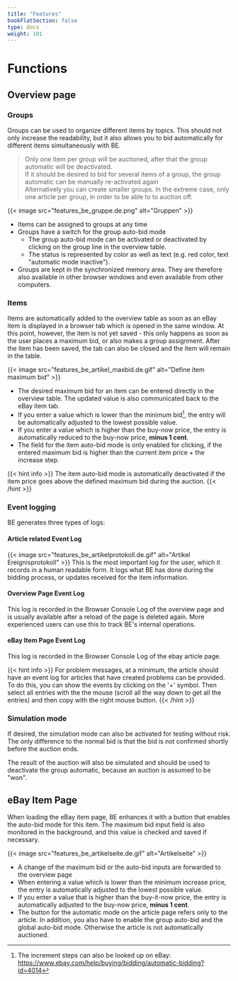 ```yaml
---
title: "Features"
bookFlatSection: false
type: docs
weight: 101
---
```


# Functions

## Overview page

### Groups
Groups can be used to organize different items by topics. This should not only increase the readability, 
but it also allows you to bid automatically for different items simultaneously with BE.

> Only one Item per group will be auctioned, after that the group automatic will be deactivated.  
> If it should be desired to bid for several items of a group, the group automatic can be manually re-activated again  
> Alternatively you can create smaller groups. In the extreme case, only one article per group, in order to be able to
> to auction off. 
 
{{< image src="features_be_gruppe.de.png" alt="Gruppen" >}}

* Items can be assigned to groups at any time
* Groups have a switch for the group auto-bid mode
    * The group auto-bid mode can be activated or deactivated by clicking on the group line in the overview table.
    * The status is represented by color as well as text (e.g. red color, text "automatic mode inactive").
* Groups are kept in the synchronized memory area. They are therefore also available in other browser windows and even 
  available from other computers.

### Items
Items are automatically added to the overview table as soon as an eBay item is displayed in a browser tab which is
opened in the same window. At this point, however, the item is not yet saved - this only happens as soon as the user
places a maximum bid, or also makes a group assignment. After the item has been saved, the tab can also be closed
and the item will remain in the table.

{{< image src="features_be_artikel_maxbid.de.gif" alt="Define item maximum bid" >}}

* The desired maximum bid for an item can be entered directly in the overview table.
  The updated value is also communicated back to the eBay item tab.
* If you enter a value which is lower than the minimum bid[^1], the entry will be automatically adjusted to the
  lowest possible value.
* If you enter a value which is higher than the buy-now price, the entry is automatically 
  reduced to the buy-now price, **minus 1 cent**.
* The field for the item auto-bid mode is only enabled for clicking, if the entered maximum bid is higher than
  the current item price + the increase step.

{{< hint info >}}
The item auto-bid mode is automatically deactivated if the item price goes above the defined maximum bid during the auction.
{{< /hint >}}

### Event logging
BE generates three types of logs:

#### Article related Event Log
{{< image src="features_be_artikelprotokoll.de.gif" alt="Artikel Ereignisprotokoll" >}}
This is the most important log for the user, which it records in a human readable form.
It logs what BE has done during the bidding process, or updates received for the item information.

#### Overview Page Event Log
This log is recorded in the Browser Console Log of the overview page and is usually available after a reload
of the page is deleted again. More experienced users can use this to track BE's internal operations.

#### eBay Item Page Event Log
This log is recorded in the Browser Console Log of the ebay article page.

{{< hint info >}}
For problem messages, at a minimum, the article should have an event log for articles that have created problems
can be provided. To do this, you can show the events by clicking on the '+' symbol. Then select all entries with the
the mouse (scroll all the way down to get all the entries) and then copy with the right mouse button.
{{< /hint >}}

### Simulation mode
If desired, the simulation mode can also be activated for testing without risk.
The only difference to the normal bid is that the bid is not confirmed shortly before the auction ends.

The result of the auction will also be simulated and should be used to deactivate the group automatic,
because an auction is assumed to be "won".

## eBay Item Page
When loading the eBay item page, BE enhances it with a button that enables the auto-bid mode for this item.
The maximum bid input field is also monitored in the background, and this value is checked and saved if necessary. 

{{< image src="features_be_artikelseite.de.gif" alt="Artikelseite" >}}

* A change of the maximum bid or the auto-bid inputs are forwarded to the overview page
* When entering a value which is lower than the minimum increase price, the entry is automatically adjusted to the
  lowest possible value.
* If you enter a value that is higher than the buy-it-now price, the entry is automatically 
  adjusted to the buy-now price, **minus 1 cent**.
* The button for the automatic mode on the article page refers only to the article. In addition, you also have to 
  enable the group auto-bid and the global auto-bid mode. Otherwise the article is not automatically auctioned. 

[^1]: The increment steps can also be looked up on eBay: https://www.ebay.com/help/buying/bidding/automatic-bidding?id=4014 